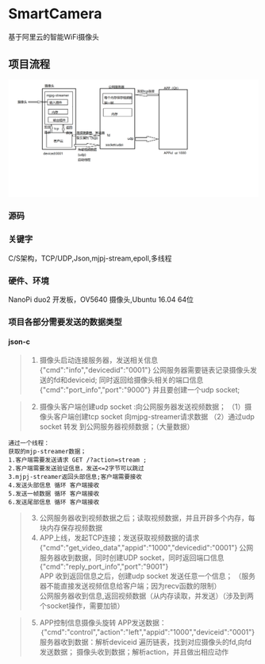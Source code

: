 # SmartCamera
基于阿里云的智能WiFi摄像头
## 项目流程
![](https://github.com/weilaikeqixfh/SmartCamera/blob/master/doc/%E9%A1%B9%E7%9B%AE%E6%B5%81%E7%A8%8B.png)
### 源码
### 关键字
 C/S架构，TCP/UDP,Json,mjpj-stream,epoll,多线程
### 硬件、环境
 NanoPi duo2 开发板，OV5640 摄像头,Ubuntu  16.04 64位
### 项目各部分需要发送的数据类型  
#### json-c
>1. 摄像头启动连接服务器，发送相关信息
{"cmd":"info","devicedid":"0001"}
公网服务器需要链表记录摄像头发送的fd和deviceid;
同时返回给摄像头相关的端口信息
{"cmd":"port_info","port":"9000"}
并且要创建一个udp socket;  

>2. 摄像头客户端创建udp socket :向公网服务器发送视频数据；
    （1）摄像头客户端创建tcp socket 向mjpg-streamer请求数据
    （2）通过udp socket 转发 到公网服务器视频数据；（大量数据）  
    
      
    通过一个线程：
    获取的mjp-streamer数据；
    1.客户端需要发送请求 GET /?action=stream ;
    2.客户端需要发送验证信息，发送<=2字节可以跳过
    3.mjpj-streamer返回头部信息;客户端需要接收
    4.发送头部信息 循环 客户端接收
    5.发送一帧数据 循环 客户端接收
    6.发送尾部信息 循环 客户端接收 
   
   
>3. 公网服务器收到视频数据之后；读取视频数据，并且开辟多个内存，每块内存保存视频数据
>4. APP上线，发起TCP连接；发送获取视频数据的请求
{"cmd":"get_video_data","appid":"1000","devicedid":"0001"}
公网服务器收到数据，同时创建UDP socket，同时返回端口信息
{"cmd":"reply_port_info","port":"9001"}      
APP 收到返回信息之后，创建udp socket 发送任意一个信息；
（服务器不能直接发送视频信息给客户端；因为recv函数的限制）      
公网服务器收到信息,返回视频数据（从内存读取，并发送）（涉及到两个socket操作，需要加锁）

>5. APP控制信息摄像头旋转
APP发送数据：｛"cmd":"control","action":"left","appid":"1000","deviceid":"0001"}
服务器收到数据：解析deviceid
遍历链表，找到对应摄像头的fd,向fd发送数据；
摄像头收到数据；解析action，并且做出相应动作
